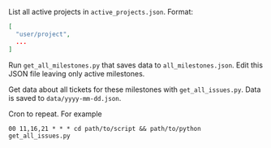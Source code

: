 List all active projects in `active_projects.json`. Format:

```json
[
  "user/project", 
  ...
]
```

Run `get_all_milestones.py` that saves data to `all_milestones.json`.
Edit this JSON file leaving only active milestones.

Get data about all tickets for these milestones with `get_all_issues.py`.
Data is saved to `data/yyyy-mm-dd.json`.

Cron to repeat. For example

```crontab
00 11,16,21 * * * cd path/to/script && path/to/python get_all_issues.py
```
